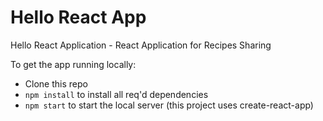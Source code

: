 # Hello React App
Hello React Application - React Application for Recipes Sharing 

To get the app running locally:

- Clone this repo
- `npm install` to install all req'd dependencies
- `npm start` to start the local server (this project uses create-react-app)
